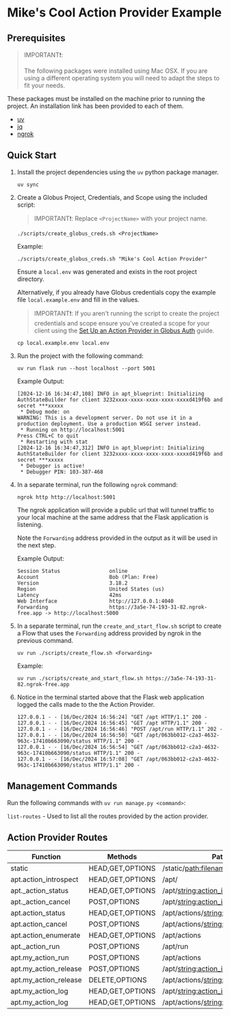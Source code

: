 # Mike's Cool Action Provider Example

## Prerequisites

> IMPORTANT❗:
>
> The following packages were installed using Mac OSX. If you are using a different
> operating system you will need to adapt the steps to fit your needs.

These packages must be installed on the machine prior to running the project.
An installation link has been provided to each of them.

* [uv][uv-install]
* [jq][jq-install]
* [ngrok][ngrok-install]

## Quick Start

1. Install the project dependencies using the `uv` python package manager.

   ```shell
   uv sync
   ```

2. Create a Globus Project, Credentials, and Scope using the included script:

   > IMPORTANT❗: Replace `<ProjectName>` with your project name.

   ```shell
   ./scripts/create_globus_creds.sh <ProjectName>
   ```

   Example:

   ```shell
   ./scripts/create_globus_creds.sh "Mike's Cool Action Provider"
   ```

   Ensure a `local.env` was generated and exists in the root project directory.

   Alternatively, if you already have Globus credentials copy the example file
   `local.example.env` and fill in the values.

   > IMPORTANT❗: If you aren't running the script to create the project credentials
     and scope ensure you've created a scope for your client using the
     [Set Up an Action Provider in Globus Auth][setting-up-auth] guide.

   ```shell
   cp local.example.env local.env
   ```

3. Run the project with the following command:

   ```shell
   uv run flask run --host localhost --port 5001
   ```

   Example Output:
   ```shell
   [2024-12-16 16:34:47,108] INFO in apt_blueprint: Initializing AuthStateBuilder for client 3232xxxx-xxxx-xxxx-xxxx-xxxxd419f6b and secret ***xxxxx
    * Debug mode: on
   WARNING: This is a development server. Do not use it in a production deployment. Use a production WSGI server instead.
    * Running on http://localhost:5001
   Press CTRL+C to quit
    * Restarting with stat
   [2024-12-16 16:34:47,312] INFO in apt_blueprint: Initializing AuthStateBuilder for client 3232xxxx-xxxx-xxxx-xxxx-xxxxd419f6b and secret ***xxxxx
    * Debugger is active!
    * Debugger PIN: 103-387-468
   ```

4. In a separate terminal, run the following `ngrok` command:

   ```shell
   ngrok http http://localhost:5001
   ```
   The ngrok application will provide a public url that will tunnel traffic
   to your local machine at the same address that the Flask application is listening.

   Note the `Forwarding` address provided in the output as it will be
   used in the next step.

   Example Output:

   ```
   Session Status                online
   Account                       Bob (Plan: Free)
   Version                       3.18.2
   Region                        United States (us)
   Latency                       42ms
   Web Interface                 http://127.0.0.1:4040
   Forwarding                    https://3a5e-74-193-31-82.ngrok-free.app -> http://localhost:5000
   ```


5. In a separate terminal, run the `create_and_start_flow.sh` script to create a Flow
   that uses the `Forwarding` address provided by ngrok in the previous command.

   ```shell
   uv run ./scripts/create_flow.sh <Forwarding>
   ```

   Example:
    ```shell
   uv run ./scripts/create_and_start_flow.sh https://3a5e-74-193-31-82.ngrok-free.app
   ```

6. Notice in the terminal started above that the Flask web application logged the calls
   made to the the Action Provider.

   ```shell
   127.0.0.1 - - [16/Dec/2024 16:56:24] "GET /apt HTTP/1.1" 200 -
   127.0.0.1 - - [16/Dec/2024 16:56:45] "GET /apt HTTP/1.1" 200 -
   127.0.0.1 - - [16/Dec/2024 16:56:46] "POST /apt/run HTTP/1.1" 202 -
   127.0.0.1 - - [16/Dec/2024 16:56:50] "GET /apt/063bb012-c2a3-4632-963c-17410b663090/status HTTP/1.1" 200 -
   127.0.0.1 - - [16/Dec/2024 16:56:54] "GET /apt/063bb012-c2a3-4632-963c-17410b663090/status HTTP/1.1" 200 -
   127.0.0.1 - - [16/Dec/2024 16:57:08] "GET /apt/063bb012-c2a3-4632-963c-17410b663090/status HTTP/1.1" 200 -
   ```

## Management Commands

Run the following commands with `uv run manage.py <command>`:

`list-routes` - Used to list all the routes provided by the action provider.


## Action Provider Routes

| Function                | Methods          | Path                                             |
|-------------------------|------------------|--------------------------------------------------|
| static                  | HEAD,GET,OPTIONS | /static/<path:filename>                           |
| apt.action_introspect   | HEAD,GET,OPTIONS | /apt/                                            |
| apt._action_status      | HEAD,GET,OPTIONS | /apt/<string:action_id>/status                   |
| apt._action_cancel      | POST,OPTIONS     | /apt/<string:action_id>/cancel                   |
| apt.action_status       | HEAD,GET,OPTIONS | /apt/actions/<string:action_id>                  |
| apt.action_cancel       | POST,OPTIONS     | /apt/actions/<string:action_id>/cancel           |
| apt.action_enumerate    | HEAD,GET,OPTIONS | /apt/actions                                      |
| apt._action_run         | POST,OPTIONS     | /apt/run                                          |
| apt.my_action_run       | POST,OPTIONS     | /apt/actions                                      |
| apt.my_action_release   | POST,OPTIONS     | /apt/<string:action_id>/release                   |
| apt.my_action_release   | DELETE,OPTIONS   | /apt/actions/<string:action_id>                   |
| apt.my_action_log       | HEAD,GET,OPTIONS | /apt/<string:action_id>/log                       |
| apt.my_action_log       | HEAD,GET,OPTIONS | /apt/actions/<string:action_id>/log               |


[uv-install]: https://github.com/astral-sh/uv?tab=readme-ov-file#installation
[jq-install]: https://jqlang.github.io/jq/download/
[globus-cli-install]: https://docs.globus.org/cli/
[ngrok-install]: https://download.ngrok.com/mac-os
[setting-up-auth]: https://action-provider-tools.readthedocs.io/en/latest/setting_up_auth.html
